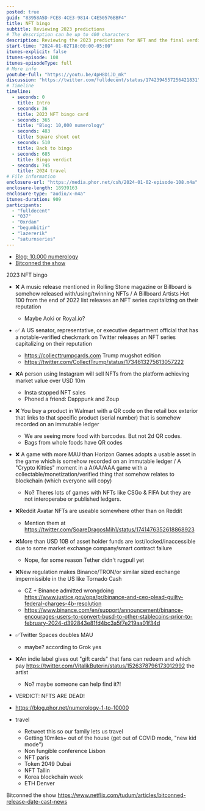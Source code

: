 ```yaml
---
posted: true
guid: "83958A5D-FCE8-4CE3-9814-C4E50576BBF4"
title: NFT bingo
subtitle: Reviewing 2023 predictions
# The description can be up to 400 characters
description: Reviewing the 2023 predictions for NFT and the final verdicts on the bingo card. Also looking at travel plans for the upcoming year.
start-time: "2024-01-02T18:00:00-05:00"
itunes-explicit: false
itunes-episode: 108
itunes-episodeType: full
# More info
youtube-full: "https://youtu.be/4pH8DiJD_mk"
discussion: "https://twitter.com/fulldecent/status/1742394557256421831"
# Timeline
timeline:
  - seconds: 0
    title: Intro
  - seconds: 36
    title: 2023 NFT bingo card
  - seconds: 365
    title: "Blog: 10,000 numerology"
  - seconds: 483
    title: Square shout out
  - seconds: 510
    title: Back to bingo
  - seconds: 685
    title: Bingo verdict
  - seconds: 745
    title: 2024 travel
# File information
enclosure-url: "https://media.phor.net/csh/2024-01-02-episode-108.m4a"
enclosure-length: 18939163
enclosure-type: "audio/x-m4a"
itunes-duration: 909
participants:
  - "fulldecent"
  - "037"
  - "0xrdan"
  - "begumbitir"
  - "lazererik"
  - "saturnseries"
---
```


- [Blog: 10,000 numerology](https://blog.phor.net/numerology-1-to-10000)
- [Bitconned the show](https://www.netflix.com/tudum/articles/bitconned-release-date-cast-news)

<!--end of quick notes-->

2023 NFT bingo

- ❌ A music release mentioned in Rolling Stone magazine or Billboard is somehow released with/using/twinning NFTs / A Billboard Artists Hot 100 from the end of 2022 list releases an NFT series capitalizing on their reputation
  - Maybe Aoki or Royal.io?
- ✅ A US senator, representative, or executive department official that has a notable-verified checkmark on Twitter releases an NFT series capitalizing on their reputation
  - https://collecttrumpcards.com Trump mugshot edition
  - https://twitter.com/CollectTrump/status/1734613275613057222 
- ❌A person using Instagram will sell NFTs from the platform achieving market value over USD 10m
  - Insta stopped NFT sales
  - Phoned a friend: Dapppunk and Zoup
- ❌ You buy a product in Walmart with a QR code on the retail box exterior that links to that specific product (serial number) that is somehow recorded on an immutable ledger
  - We are seeing more food with barcodes. But not 2d QR codes.
  - Bags from whole foods have QR codes
- ❌ A game with more MAU than Horizon Games adopts a usable asset in the game which is somehow recorded on an immutable ledger / A "Crypto Kitties" moment in a A/AA/AAA game with a collectable/monetization/verified thing that somehow relates to blockchain (which everyone will copy)
  - No? Theres lots of games with NFTs like CSGo & FIFA but they are not interoperabe or published ledgers.
- ❌Reddit Avatar NFTs are useable somewhere other than on Reddit
  - Mention them at https://twitter.com/SoareDragosMih1/status/1741476352618868923 
- ❌More than USD 10B of asset holder funds are lost/locked/inaccessible due to some market exchange company/smart contract failure
  - Nope, for some reason Tether didn't rugpull yet
- ❌New regulation makes Binance/TRON/or similar sized exchange impermissible in the US like Tornado Cash
  - CZ + Binance admitted wrongdoing https://www.justice.gov/opa/pr/binance-and-ceo-plead-guilty-federal-charges-4b-resolution 
  - https://www.binance.com/en/support/announcement/binance-encourages-users-to-convert-busd-to-other-stablecoins-prior-to-february-2024-d392843e81fd4bc3a5f7e219aa01f34d 
- ✅Twitter Spaces doubles MAU
  - maybe? according to Grok yes
- ❌An indie label gives out "gift cards" that fans can redeem and which pay https://twitter.com/VitalikButerin/status/1526378796173012992 the artist
  - No? maybe someone can help find it?!

- VERDICT: NFTS ARE DEAD!
- https://blog.phor.net/numerology-1-to-10000 
- travel
  - Retweet this so our family lets us travel
  - Getting 10miles+ out of the house (get out of COVID mode, "new kid mode")
  - Non fungible conference Lisbon
  - NFT paris
  - Token 2049 Dubai
  - NFT Tallin
  - Korea blockchain week
  - ETH Denver

Bitconned the show https://www.netflix.com/tudum/articles/bitconned-release-date-cast-news 